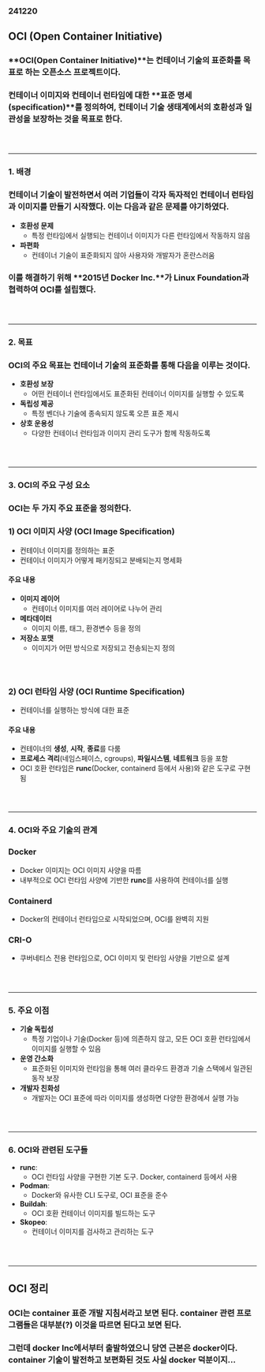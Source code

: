 ### 241220
## OCI (Open Container Initiative)
### **OCI(Open Container Initiative)**는 컨테이너 기술의 표준화를 목표로 하는 오픈소스 프로젝트이다. 
### 컨테이너 이미지와 컨테이너 런타임에 대한 **표준 명세(specification)**를 정의하여, 컨테이너 기술 생태계에서의 호환성과 일관성을 보장하는 것을 목표로 한다.
### <br/>

---

### 1. 배경
### 컨테이너 기술이 발전하면서 여러 기업들이 각자 독자적인 컨테이너 런타임과 이미지를 만들기 시작했다. 이는 다음과 같은 문제를 야기하였다.
- **호환성 문제**
  - 특정 런타임에서 실행되는 컨테이너 이미지가 다른 런타임에서 작동하지 않음
- **파편화**
  - 컨테이너 기술이 표준화되지 않아 사용자와 개발자가 혼란스러움
### 이를 해결하기 위해 **2015년 Docker Inc.**가 Linux Foundation과 협력하여 OCI를 설립했다.
### <br/>

---

### 2. 목표
### OCI의 주요 목표는 컨테이너 기술의 표준화를 통해 다음을 이루는 것이다.
- **호환성 보장**
  - 어떤 컨테이너 런타임에서도 표준화된 컨테이너 이미지를 실행할 수 있도록
- **독립성 제공**
  - 특정 벤더나 기술에 종속되지 않도록 오픈 표준 제시
- **상호 운용성**
  - 다양한 컨테이너 런타임과 이미지 관리 도구가 함께 작동하도록
### <br/>

---

### 3. OCI의 주요 구성 요소
### OCI는 두 가지 주요 표준을 정의한다.
### 1) OCI 이미지 사양 (OCI Image Specification)
- 컨테이너 이미지를 정의하는 표준
- 컨테이너 이미지가 어떻게 패키징되고 분배되는지 명세화

#### 주요 내용
- **이미지 레이어**
  - 컨테이너 이미지를 여러 레이어로 나누어 관리
- **메타데이터**
  - 이미지 이름, 태그, 환경변수 등을 정의
- **저장소 포맷**
  - 이미지가 어떤 방식으로 저장되고 전송되는지 정의
### <br/>

### 2) OCI 런타임 사양 (OCI Runtime Specification)
- 컨테이너를 실행하는 방식에 대한 표준
#### 주요 내용
- 컨테이너의 **생성**, **시작**, **종료**를 다룸
- **프로세스 격리**(네임스페이스, cgroups), **파일시스템**, **네트워크** 등을 포함
- OCI 호환 런타임은 **runc**(Docker, containerd 등에서 사용)와 같은 도구로 구현됨
### <br/>

---

### 4. OCI와 주요 기술의 관계
### Docker
- Docker 이미지는 OCI 이미지 사양을 따름
- 내부적으로 OCI 런타임 사양에 기반한 **runc**를 사용하여 컨테이너를 실행
### Containerd
- Docker의 컨테이너 런타임으로 시작되었으며, OCI를 완벽히 지원
### CRI-O
- 쿠버네티스 전용 런타임으로, OCI 이미지 및 런타임 사양을 기반으로 설계
### <br/>

---

### 5. 주요 이점
- **기술 독립성**
  - 특정 기업이나 기술(Docker 등)에 의존하지 않고, 모든 OCI 호환 런타임에서 이미지를 실행할 수 있음
- **운영 간소화**
  - 표준화된 이미지와 런타임을 통해 여러 클라우드 환경과 기술 스택에서 일관된 동작 보장
- **개발자 친화성**
  - 개발자는 OCI 표준에 따라 이미지를 생성하면 다양한 환경에서 실행 가능
### <br/>

---

### 6. OCI와 관련된 도구들
- **runc**:
  - OCI 런타임 사양을 구현한 기본 도구. Docker, containerd 등에서 사용
- **Podman**:
  - Docker와 유사한 CLI 도구로, OCI 표준을 준수
- **Buildah**:
  - OCI 호환 컨테이너 이미지를 빌드하는 도구
- **Skopeo**:
  - 컨테이너 이미지를 검사하고 관리하는 도구
### <br/>

---

## OCI 정리
### OCI는 container 표준 개발 지침서라고 보면 된다. container 관련 프로그램들은 대부분(?) 이것을 따르면 된다고 보면 된다.
### 그런데 docker Inc에서부터 출발하였으니 당연 근본은 docker이다. container 기술이 발전하고 보편화된 것도 사실 docker 덕분이지...
